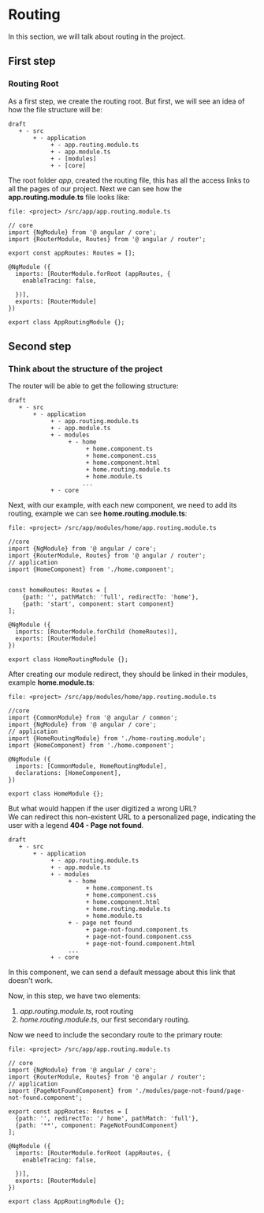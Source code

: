 # Routing
In this section, we will talk about routing in the project.

## First step
### Routing Root
As a first step, we create the routing root. But first, we will see an idea of ​​how the file structure will be:

```
draft
   + - src
       + - application
            + - app.routing.module.ts
            + - app.module.ts
            + - [modules]
            + - [core]
```

The root folder *app*, created the routing file, this has all the access links to all the pages of our project. Next we can see how the **app.routing.module.ts** file looks like:


```
file: <project> /src/app/app.routing.module.ts

// core
import {NgModule} from '@ angular / core';
import {RouterModule, Routes} from '@ angular / router';

export const appRoutes: Routes = [];

@NgModule ({
  imports: [RouterModule.forRoot (appRoutes, {
    enableTracing: false,

  })],
  exports: [RouterModule]
})

export class AppRoutingModule {};

```

## Second step
### Think about the structure of the project

The router will be able to get the following structure:

```
draft
   + - src
       + - application
            + - app.routing.module.ts
            + - app.module.ts
            + - modules
                 + - home
                      + home.component.ts
                      + home.component.css
                      + home.component.html
                      + home.routing.module.ts
                      + home.module.ts
                     ...
            + - core
```

Next, with our example, with each new component, we need to add its routing, example we can see **home.routing.module.ts**:

```
file: <project> /src/app/modules/home/app.routing.module.ts

//core
import {NgModule} from '@ angular / core';
import {RouterModule, Routes} from '@ angular / router';
// application
import {HomeComponent} from './home.component';


const homeRoutes: Routes = [
    {path: '', pathMatch: 'full', redirectTo: 'home'},
    {path: 'start', component: start component}
];

@NgModule ({
  imports: [RouterModule.forChild (homeRoutes)],
  exports: [RouterModule]
})

export class HomeRoutingModule {};

```

After creating our module redirect, they should be linked in their modules, example **home.module.ts**:

```
file: <project> /src/app/modules/home/app.routing.module.ts

//core
import {CommonModule} from '@ angular / common';
import {NgModule} from '@ angular / core';
// application
import {HomeRoutingModule} from './home-routing.module';
import {HomeComponent} from './home.component';

@NgModule ({
  imports: [CommonModule, HomeRoutingModule],
  declarations: [HomeComponent],
})

export class HomeModule {};

```

But what would happen if the user digitized a wrong URL? <br />
We can redirect this non-existent URL to a personalized page, indicating the user with a legend **404 - Page not found**.

```
draft
   + - src
       + - application
            + - app.routing.module.ts
            + - app.module.ts
            + - modules
                 + - home
                      + home.component.ts
                      + home.component.css
                      + home.component.html
                      + home.routing.module.ts
                      + home.module.ts
                 + - page not found
                      + page-not-found.component.ts
                      + page-not-found.component.css
                      + page-not-found.component.html
                 ...
            + - core
```

In this component, we can send a default message about this link that doesn't work.

Now, in this step, we have two elements:
1. *app.routing.module.ts*, root routing
2. *home.routing.module.ts*, our first secondary routing.

Now we need to include the secondary route to the primary route:

```
file: <project> /src/app/app.routing.module.ts

// core
import {NgModule} from '@ angular / core';
import {RouterModule, Routes} from '@ angular / router';
// application
import {PageNotFoundComponent} from './modules/page-not-found/page-not-found.component';

export const appRoutes: Routes = [
  {path: '', redirectTo: '/ home', pathMatch: 'full'},
  {path: '**', component: PageNotFoundComponent}
];

@NgModule ({
  imports: [RouterModule.forRoot (appRoutes, {
    enableTracing: false,

  })],
  exports: [RouterModule]
})

export class AppRoutingModule {};

```
